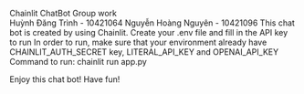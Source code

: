 Chainlit ChatBot
Group work	
Huỳnh Đăng Trình - 10421064
Nguyễn Hoàng Nguyên - 10421096
This chat bot is created by using Chainlit. Create your .env file and fill in the API key to run
In order to run, make sure that your environment already have CHAINLIT_AUTH_SECRET key, LITERAL_API_KEY and OPENAI_API_KEY
Command to run: chainlit run app.py

Enjoy this chat bot! Have fun!
